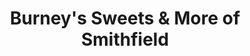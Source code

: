 ---
title: "Burney's Sweets & More of Smithfield"
url: /smithfield/burneys-sweets-and-more-of-smithfield/
shop: bakery
---